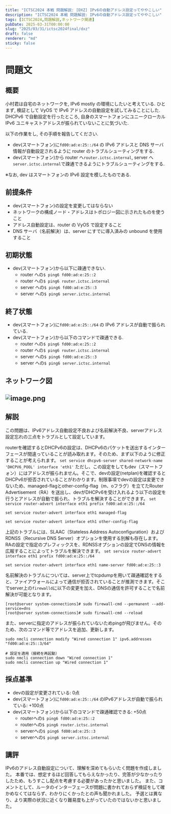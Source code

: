```yaml
---
title: "ICTSC2024 本戦 問題解説: [DXZ] IPv6の自動アドレス設定ってややこしい"
description: "ICTSC2024 本戦 問題解説: IPv6の自動アドレス設定ってややこしい"
tags: [ICTSC2024,問題解説,ネットワーク関連]
pubDate: 2025-03-31T00:00:00
slug: "2025/03/31/ictsc2024final/dxz"
draft: false
renderer: "md"
sticky: false
---
```


# 問題文
## 概要

小村君は自宅のネットワークを, IPv6 mostly の環境にしたいと考えている.
ひとまず, 検証として VyOS で IPv6 アドレスの自動設定を試してみることにした. DHCPv6 で自動設定を行ったところ, 自身のスマートフォンにユニークローカル IPv6 ユニキャストアドレスが振られていないことに気づいた.

以下の作業をし, その手順を報告してください.

- dev(スマートフォン)に`fd00:ad:e:25::/64` の IPv6 アドレスと DNS サーバ情報が自動設定されるように router のトラブルシューティングをする.
- dev(スマートフォン)から router へ`router.ictsc.internal`, server へ`server.ictsc.internal`で疎通できるようにトラブルシューティングをする.

※なお, dev はスマートフォンの IPv6 設定を模したものである.

## 前提条件

- dev(スマートフォン)の設定を変更してはならない
- ネットワークの構成ノード・アドレスはトポロジー図に示されたものを使うこと
- アドレス自動設定は、router の VyOS で設定すること
- DNS サーバ（名前解決）は、server にすでに導入済みの unbound を使用すること

## 初期状態

- dev(スマートフォン)から以下に疎通できない.
  - router への`$ ping6 fd00:ad:e:25::2`
  - router への`$ ping6 router.ictsc.internal`
  - server への`$ ping6 fd00:ad:e:25::3`
  - server への`$ ping6 server.ictsc.internal`

## 終了状態

- dev(スマートフォン)に`fd00:ad:e:25::/64` の IPv6 アドレスが自動で振られている.
- dev(スマートフォン)から以下のコマンドで疎通できる.
  - router への`$ ping6 fd00:ad:e:25::2`
  - router への`$ ping6 router.ictsc.internal`
  - server への`$ ping6 fd00:ad:e:25::3`
  - server への`$ ping6 server.ictsc.internal`

## ネットワーク図
![image.png](https://i.gyazo.com/ff2795f616a8c4d9b320bf38a32f0482.png)
---

## 解説

この問題は、IPv6アドレス自動設定不良および名前解決不良、serverアドレス設定忘れの三点をトラブルとして設定しています。

routerを確認するとDHCPv6の設定は、DHCPv6のパケットを送出するインターフェースが間違っていることが読み取れます。そのため、まず以下のように修正することが考えられます。
`set service dhcpv6-server shared-network-name 'DHCPV6_POOL' interface 'eth1'`
ただし、この設定をしてもdev（スマートフォン）にはアドレスが振られません。そこで、devの設定(netplan)を確認するとDHCPv6が拒否されていることがわかります。制限事項でdevの設定は変更できないため、managed-flagとother-config-flag（m、oフラグ）を立てたRouter Advertisement（RA）を送出し、devがDHCPv6を受け入れるよう以下の設定を行うとアドレスが自動で振られ、トラブルを解決することができます。
`set service router-advert interface eth1 prefix fd00:ad:e:25::/64`

`set service router-advert interface eth1 managed-flag`

`set service router-advert interface eth1 other-config-flag`

上記のトラブルには、SLAAC（Stateless Address Autoconfiguration）およびRDNSS（Recursive DNS Server）オプションを使用する別解も存在します。RAの設定で指定のプレフィックスを、RDNSSオプションの設定でDNSの情報を広報することによってトラブルを解決できます。
`set service router-advert interface eth1 prefix fd00:ad:e:25::/64`

`set service router-advert interface eth1 name-server fd00:ad:e:25::3`

名前解決のトラブルについては、server上でtcpdumpを用いて疎通確認をすると、ファイアウォールによって通信が拒否されていることが推測できます。そこでserver上の`firewalld`に以下の変更を加え、DNSの通信を許可することで名前解決が可能となります。

```
[root@server system-connections]# sudo firewall-cmd --permanent --add-service=dns
[root@server system-connections]# sudo firewall-cmd --reload
```

また、serverに指定のアドレスが振られていないためpingが飛びません。そのため、次のコマンド等でアドレスを追加、更新します。
```
sudo nmcli connection modify "Wired connection 1" ipv6.addresses "fd00:ad:e:25::3/64"

# 設定を適用（接続を再起動）
sudo nmcli connection down "Wired connection 1"
sudo nmcli connection up "Wired connection 1"
```

## 採点基準

- devの設定が変更されている: 0点
- dev(スマートフォン)に`fd00:ad:e:25::/64` のIPv6アドレスが自動で振られている: +100点
- dev(スマートフォン)から以下のコマンドで疎通確認できる: +50点
    - routerへの`$ ping6 fd00:ad:e:25::2`
    - routerへの`$ ping6 router.ictsc.internal`
    - serverへの`$ ping6 fd00:ad:e:25::3`
    - serverへの`$ ping6 server.ictsc.internal`

## 講評
IPv6のアドレス自動設定について、理解を深めてもらいたく問題を作成しました。
本番では、想定するほど回答してもらえなかったり、完答が少なかったりしたため、もうすこし配点を考慮する必要があったかと思いました。
また、コメントとして、ルータのインターフェースが問題に書かれておらず検証をして確かめなくてはならず、わかりにくかったとの声も聞かれました。
予選とは異なり、より実際の状況に近くなり難易度も上がっていたのではないかと思いました。

